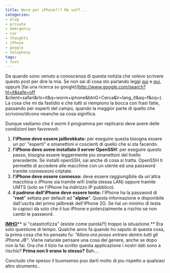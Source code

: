 ```yaml
---
title: Worm per iPhone?!? Ma vaff...
categories:
- blog
- private
- emergency
- car
- thoughts
- iPhone
- google
- telephony
tags:
- test
---
```

Da quando sono venuto a conoscenza di questa notizia che volevo scrivere
questo post per dire la mia. Se non sai di cosa sto parlando leggi
[qui](http://www.iphoneitalia.com/nuovo-worm-per-iphone-jailbroken-64922.html)
e [qui](http://www.assodigitale.it/2009/11/08/scoperto-il-primo-iphone-worm/),
oppure [fai una ricerca su google](http://www.google.com/search?hl=it&safe=off
&client=safari&rls=it&q=worm+iphone&btnG=Cerca&lr=lang_it&aq=f&oq=). La cosa
che mi da fastidio e che tutti si riempiono la bocca con frasi fatte, passando
per esperti del campo, quando la maggior parte di quello che scrivono/dicono
neanche sa cosa significa.

Dunque vediamo che il worm il programma per replicarsi deve avere delle
condizioni ben favorevoli:

  1. **l'iPhone deve essere jailbrekkato:** per eseguire questa bisogna essere un po' "esperti" e smanettoni e coscienti di quello che si sta facendo.
  2. **l'iPhone deve avere installato il server OpenSSH:** per eseguire questo passo, bisogna essere leggermente piu smanettoni del livello precedente. Se installi openSSH, sai anche di cosa si tratta. OpenSSH ti permette di accedere alle macchine con un utente ed una password tramite connessioni criptate.
  3. **l'iPhone deve essere connesso:** deve essere raggiungibile da un'altra macchina o iPhone sia tramite wifi (nella stessa LAN) oppure tramite UMTS (solo se l'iPhone ha indirizzo IP pubblico).
  4. **il padrone dell'iPhone deve essere tonto:** l'iPhone ha la password di "**root**" settata per default ad "**alpine**". Questa informazione e disponibile dall'uscita del primo jailbreak dell'iPhone 2G. Se hai un minimo di testa lo capisci da solo che il tuo iPhone e potenzialmente a rischio se non cambi le password.
  

  
[**IMHO**](http://en.wiktionary.org/wiki/IMHO)** si "catastrofizza" (esiste
come parola?!) troppo la situazione.** Era solo questione di tempo. Qualche
anno fa quando ho saputo di questa cosa, la prima cosa che ho pensato fu:
_"Allora ora posso entrare dentro tutti gli iPhone JB"_. Viene naturale
pensare una cosa del genere, anche se dopo non la fai. Ora che il tizio ha
scritto questa applicazione i nostri dati sono a rischio? **Prima non li erano
lo stesso?** Bah....

Concludo che spesso il buonsenso puo darti molto di piu rispetto a qualsiasi
altro strumento..

